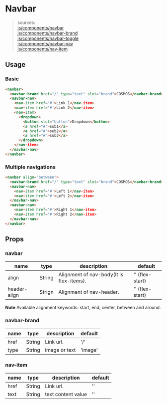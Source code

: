 # Navbar
> sources:  
[js/components/navbar](../src/js/components/navbar.vue)  
[js/components/navbar-brand](../src/js/components/navbar-brand.vue)  
[js/components/navbar-toggle](../src/js/components/navbar-toggle.vue)  
[js/components/navbar-nav](../src/js/components/navbar-nav.vue)  
[js/components/nav-item](../src/js/components/nav-item.vue)

## Usage
### Basic
```html
<navbar>
  <navbar-brand href="/" type="text" slot="brand">COSMOS</navbar-brand>
  <navbar-nav>
    <nav-item href='#'>Link 1</nav-item>
    <nav-item href='#'>Link 2</nav-item>
    <nav-item>
      <dropdown>
        <button slot="button">Dropdown</button>
        <a href="#">sub1</a>
        <a href="#">sub2</a>
        <a href="#">sub3</a>
      </dropdown>
    </nav-item>
  </navbar-nav>
</navbar>
```

### Multiple navigations
```html
<navbar align="between">
  <navbar-brand href="/" type="text" slot="brand">COSMOS</navbar-brand>
  <navbar-nav>
    <nav-item href='#'>Left 1</nav-item>
    <nav-item href='#'>Left 2</nav-item>
  </navbar-nav>
  <navbar-nav>
    <nav-item href='#'>Right 1</nav-item>
    <nav-item href='#'>Right 2</nav-item>
  </navbar-nav>
</navbar>
```

## Props
### navbar
| name | type | description | default |
| ---- | ---- | ----------- | ------- |
| align | String | Alignment of nav-body(It is flex-items). | '' (flex-start) |
| header-align | Strign | Alignment of nav-header. | '' (flex-start) |

**Note** Available alignment keywords: start, end, center, between and around.

### navbar-brand
| name | type | description | default |
| ---- | ---- | ----------- | ------- |
| href | String | Link url. | '/' |
| type | String | image or text | 'image' |

### nav-item
| name | type | description | default |
| ---- | ---- | ----------- | ------- |
| href | String | Link url. | '' |
| text | String | text content value | '' |
